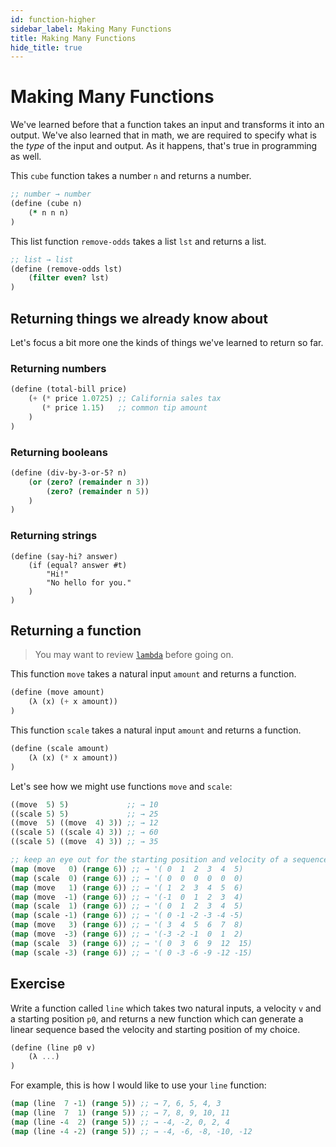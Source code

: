 ```yaml
---
id: function-higher
sidebar_label: Making Many Functions
title: Making Many Functions
hide_title: true
---
```


# Making Many Functions

We've learned before that a function takes an input and transforms it into an
output. We've also learned that in math, we are required to specify what is the
_type_ of the input and output. As it happens, that's true in programming as
well.

This `cube` function takes a number `n` and returns a number.

``` clojure
;; number → number
(define (cube n) 
    (* n n n)
)
```

This list function `remove-odds` takes a list `lst` and returns a list.

``` scheme
;; list → list
(define (remove-odds lst) 
    (filter even? lst)
)
```

## Returning things we already know about

Let's focus a bit more one the kinds of things we've learned to return so far.

### Returning numbers

``` scheme
(define (total-bill price)
    (+ (* price 1.0725) ;; California sales tax 
       (* price 1.15)   ;; common tip amount
    )
)
```

### Returning booleans

``` scheme
(define (div-by-3-or-5? n)
    (or (zero? (remainder n 3))
        (zero? (remainder n 5))
    )
)
```

### Returning strings

``` racket
(define (say-hi? answer)
    (if (equal? answer #t)
        "Hi!"
        "No hello for you."
    )
)
```

## Returning a function

> You may want to review [`lambda`](lambda.md) before going on.

This function `move` takes a natural input `amount` and returns a function.

``` scheme
(define (move amount) 
    (λ (x) (+ x amount))
)
```

This function `scale` takes a natural input `amount` and returns a function.

``` scheme
(define (scale amount) 
    (λ (x) (* x amount))
)
```

Let's see how we might use functions `move` and `scale`:

``` clojure
((move  5) 5)             ;; → 10
((scale 5) 5)             ;; → 25
((move  5) ((move  4) 3)) ;; → 12
((scale 5) ((scale 4) 3)) ;; → 60
((scale 5) ((move  4) 3)) ;; → 35

;; keep an eye out for the starting position and velocity of a sequence
(map (move   0) (range 6)) ;; → '( 0  1  2  3  4  5)
(map (scale  0) (range 6)) ;; → '( 0  0  0  0  0  0)
(map (move   1) (range 6)) ;; → '( 1  2  3  4  5  6)
(map (move  -1) (range 6)) ;; → '(-1  0  1  2  3  4)
(map (scale  1) (range 6)) ;; → '( 0  1  2  3  4  5)
(map (scale -1) (range 6)) ;; → '( 0 -1 -2 -3 -4 -5)
(map (move   3) (range 6)) ;; → '( 3  4  5  6  7  8)
(map (move  -3) (range 6)) ;; → '(-3 -2 -1  0  1  2)
(map (scale  3) (range 6)) ;; → '( 0  3  6  9  12  15)
(map (scale -3) (range 6)) ;; → '( 0 -3 -6 -9 -12 -15)
```

## Exercise

Write a function called `line` which takes two natural inputs, a velocity `v`
and a starting position `p0`, and returns a new function which can generate a
linear sequence based the velocity and starting position of my choice.

``` scheme
(define (line p0 v)
    (λ ...)
)
```

For example, this is how I would like to use your `line` function:

``` clojure
(map (line  7 -1) (range 5)) ;; → 7, 6, 5, 4, 3
(map (line  7  1) (range 5)) ;; → 7, 8, 9, 10, 11
(map (line -4  2) (range 5)) ;; → -4, -2, 0, 2, 4
(map (line -4 -2) (range 5)) ;; → -4, -6, -8, -10, -12
```
